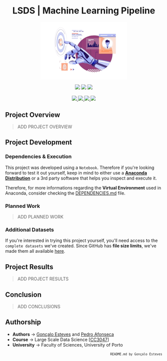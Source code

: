 <div align="center">

# LSDS | Machine Learning Pipeline

</div>

<p align="center" width="100%">
    <img src="./Machine-Learning-Pipeline/Assets/Robot-Hand.png" width="55%" height="55%" />
</p>

<div align="center">
    <a>
        <img src="https://img.shields.io/badge/Made%20with-Python-9eb0f2?style=for-the-badge&logo=Python&logoColor=9eb0f2">
    </a>
    <a>
        <img src="https://img.shields.io/badge/Made%20with-Tensorflow-9eb0f2?style=for-the-badge&logo=tensorflow&logoColor=9eb0f2">
    </a>
    <a>
        <img src="https://img.shields.io/badge/Made%20with-Jupyter-9eb0f2?style=for-the-badge&logo=Jupyter&logoColor=9eb0f2">
    </a>
</div>

<br/>

<div align="center">
    <a href="https://github.com/EstevesX10/_REPO_NAME_/blob/main/LICENSE">
        <img src="https://img.shields.io/github/license/EstevesX10/_REPO_NAME_?style=flat&logo=gitbook&logoColor=9eb0f2&label=License&color=9eb0f2">
    </a>
    <a href="">
        <img src="https://img.shields.io/github/repo-size/EstevesX10/_REPO_NAME_?style=flat&logo=googlecloudstorage&logoColor=9eb0f2&logoSize=auto&label=Repository%20Size&color=9eb0f2">
    </a>
    <a href="">
        <img src="https://img.shields.io/github/stars/EstevesX10/_REPO_NAME_?style=flat&logo=adafruit&logoColor=9eb0f2&logoSize=auto&label=Stars&color=9eb0f2">
    </a>
    <a href="https://github.com/EstevesX10/_REPO_NAME_/blob/main/DEPENDENCIES.md">
        <img src="https://img.shields.io/badge/Dependencies-DEPENDENCIES.md-white?style=flat&logo=anaconda&logoColor=9eb0f2&logoSize=auto&color=9eb0f2"> 
    </a>
</div>

## Project Overview

> ADD PROJECT OVERVIEW

## Project Development

### Dependencies & Execution

This project was developed using a `Notebook`. Therefore if you're looking forward to test it out yourself, keep in mind to either use a **[Anaconda Distribution](https://www.anaconda.com/)** or a 3rd party software that helps you inspect and execute it.

Therefore, for more informations regarding the **Virtual Environment** used in Anaconda, consider checking the [DEPENDENCIES.md](https://github.com/EstevesX10/_REPO_NAME_/blob/main/DEPENDENCIES.md) file.

### Planned Work

> ADD PLANNED WORK

### Additional Datasets

If you're interested in trying this project yourself, you'll need access to the `complete datasets` we've created. Since GitHub has **file size limits**, we've made them all available [here](https://drive.google.com/drive/folders/13LYorB-vWtQVRRSUJi1nwCNquWJY-Ubi?usp=drive_link).

## Project Results

> ADD PROJECT RESULTS

## Conclusion

> ADD CONCLUSIONS

## Authorship

- **Authors** &#8594; [Gonçalo Esteves](https://github.com/EstevesX10) and [Pedro Afonseca](https://github.com/PsuperX)
- **Course** &#8594; Large Scale Data Science [[CC3047](https://sigarra.up.pt/fcup/en/UCURR_GERAL.FICHA_UC_VIEW?pv_ocorrencia_id=546537)]
- **University** &#8594; Faculty of Sciences, University of Porto

<div align="right">
<sub>

<!-- <sup></sup> -->

`README.md by Gonçalo Esteves`
</sub>

</div>
